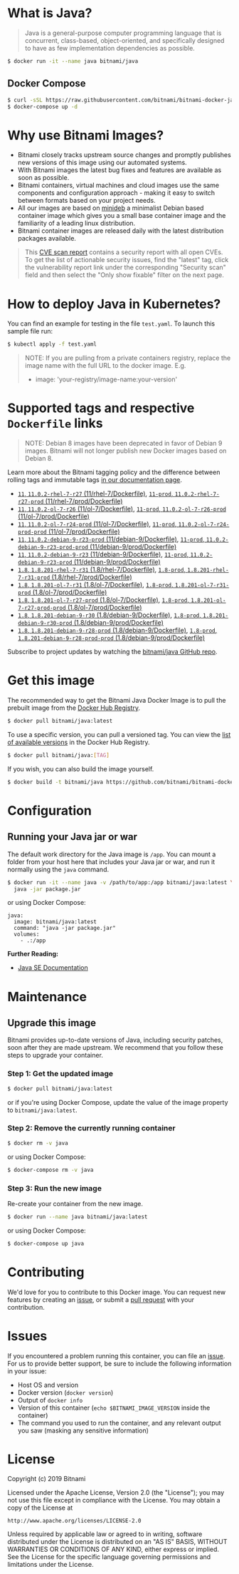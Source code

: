 # What is Java?

> Java is a general-purpose computer programming language that is concurrent, class-based, object-oriented, and specifically designed to have as few implementation dependencies as possible.

```bash
$ docker run -it --name java bitnami/java
```

## Docker Compose

```bash
$ curl -sSL https://raw.githubusercontent.com/bitnami/bitnami-docker-java/master/docker-compose.yml > docker-compose.yml
$ docker-compose up -d
```

# Why use Bitnami Images?

* Bitnami closely tracks upstream source changes and promptly publishes new versions of this image using our automated systems.
* With Bitnami images the latest bug fixes and features are available as soon as possible.
* Bitnami containers, virtual machines and cloud images use the same components and configuration approach - making it easy to switch between formats based on your project needs.
* All our images are based on [minideb](https://github.com/bitnami/minideb) a minimalist Debian based container image which gives you a small base container image and the familiarity of a leading linux distribution.
* Bitnami container images are released daily with the latest distribution packages available.


> This [CVE scan report](https://quay.io/repository/bitnami/java?tab=tags) contains a security report with all open CVEs. To get the list of actionable security issues, find the "latest" tag, click the vulnerability report link under the corresponding "Security scan" field and then select the "Only show fixable" filter on the next page.

# How to deploy Java in Kubernetes?

You can find an example for testing in the file `test.yaml`. To launch this sample file run:

```bash
$ kubectl apply -f test.yaml
```

> NOTE: If you are pulling from a private containers registry, replace the image name with the full URL to the docker image. E.g.
>
> - image: 'your-registry/image-name:your-version'

# Supported tags and respective `Dockerfile` links

> NOTE: Debian 8 images have been deprecated in favor of Debian 9 images. Bitnami will not longer publish new Docker images based on Debian 8.

Learn more about the Bitnami tagging policy and the difference between rolling tags and immutable tags [in our documentation page](https://docs.bitnami.com/containers/how-to/understand-rolling-tags-containers/).


- [`11`, `11.0.2-rhel-7-r27` (11/rhel-7/Dockerfile)](https://github.com/bitnami/bitnami-docker-java/blob/11.0.2-rhel-7-r27/11/rhel-7/Dockerfile), [`11-prod`, `11.0.2-rhel-7-r27-prod` (11/rhel-7/prod/Dockerfile)](https://github.com/bitnami/bitnami-docker-java/blob/11.0.2-rhel-7-r27/11/rhel-7/prod/Dockerfile)
- [`11`, `11.0.2-ol-7-r26` (11/ol-7/Dockerfile)](https://github.com/bitnami/bitnami-docker-java/blob/11.0.2-ol-7-r26/11/ol-7/Dockerfile), [`11-prod`, `11.0.2-ol-7-r26-prod` (11/ol-7/prod/Dockerfile)](https://github.com/bitnami/bitnami-docker-java/blob/11.0.2-ol-7-r26/11/ol-7/prod/Dockerfile)
- [`11`, `11.0.2-ol-7-r24-prod` (11/ol-7/Dockerfile)](https://github.com/bitnami/bitnami-docker-java/blob/11.0.2-ol-7-r24-prod/11/ol-7/Dockerfile), [`11-prod`, `11.0.2-ol-7-r24-prod-prod` (11/ol-7/prod/Dockerfile)](https://github.com/bitnami/bitnami-docker-java/blob/11.0.2-ol-7-r24-prod/11/ol-7/prod/Dockerfile)
- [`11`, `11.0.2-debian-9-r23-prod` (11/debian-9/Dockerfile)](https://github.com/bitnami/bitnami-docker-java/blob/11.0.2-debian-9-r23-prod/11/debian-9/Dockerfile), [`11-prod`, `11.0.2-debian-9-r23-prod-prod` (11/debian-9/prod/Dockerfile)](https://github.com/bitnami/bitnami-docker-java/blob/11.0.2-debian-9-r23-prod/11/debian-9/prod/Dockerfile)
- [`11`, `11.0.2-debian-9-r23` (11/debian-9/Dockerfile)](https://github.com/bitnami/bitnami-docker-java/blob/11.0.2-debian-9-r23/11/debian-9/Dockerfile), [`11-prod`, `11.0.2-debian-9-r23-prod` (11/debian-9/prod/Dockerfile)](https://github.com/bitnami/bitnami-docker-java/blob/11.0.2-debian-9-r23/11/debian-9/prod/Dockerfile)
- [`1.8`, `1.8.201-rhel-7-r31` (1.8/rhel-7/Dockerfile)](https://github.com/bitnami/bitnami-docker-java/blob/1.8.201-rhel-7-r31/1.8/rhel-7/Dockerfile), [`1.8-prod`, `1.8.201-rhel-7-r31-prod` (1.8/rhel-7/prod/Dockerfile)](https://github.com/bitnami/bitnami-docker-java/blob/1.8.201-rhel-7-r31/1.8/rhel-7/prod/Dockerfile)
- [`1.8`, `1.8.201-ol-7-r31` (1.8/ol-7/Dockerfile)](https://github.com/bitnami/bitnami-docker-java/blob/1.8.201-ol-7-r31/1.8/ol-7/Dockerfile), [`1.8-prod`, `1.8.201-ol-7-r31-prod` (1.8/ol-7/prod/Dockerfile)](https://github.com/bitnami/bitnami-docker-java/blob/1.8.201-ol-7-r31/1.8/ol-7/prod/Dockerfile)
- [`1.8`, `1.8.201-ol-7-r27-prod` (1.8/ol-7/Dockerfile)](https://github.com/bitnami/bitnami-docker-java/blob/1.8.201-ol-7-r27-prod/1.8/ol-7/Dockerfile), [`1.8-prod`, `1.8.201-ol-7-r27-prod-prod` (1.8/ol-7/prod/Dockerfile)](https://github.com/bitnami/bitnami-docker-java/blob/1.8.201-ol-7-r27-prod/1.8/ol-7/prod/Dockerfile)
- [`1.8`, `1.8.201-debian-9-r30` (1.8/debian-9/Dockerfile)](https://github.com/bitnami/bitnami-docker-java/blob/1.8.201-debian-9-r30/1.8/debian-9/Dockerfile), [`1.8-prod`, `1.8.201-debian-9-r30-prod` (1.8/debian-9/prod/Dockerfile)](https://github.com/bitnami/bitnami-docker-java/blob/1.8.201-debian-9-r30/1.8/debian-9/prod/Dockerfile)
- [`1.8`, `1.8.201-debian-9-r28-prod` (1.8/debian-9/Dockerfile)](https://github.com/bitnami/bitnami-docker-java/blob/1.8.201-debian-9-r28-prod/1.8/debian-9/Dockerfile), [`1.8-prod`, `1.8.201-debian-9-r28-prod-prod` (1.8/debian-9/prod/Dockerfile)](https://github.com/bitnami/bitnami-docker-java/blob/1.8.201-debian-9-r28-prod/1.8/debian-9/prod/Dockerfile)

Subscribe to project updates by watching the [bitnami/java GitHub repo](https://github.com/bitnami/bitnami-docker-java).

# Get this image

The recommended way to get the Bitnami Java Docker Image is to pull the prebuilt image from the [Docker Hub Registry](https://hub.docker.com/r/bitnami/java).

```bash
$ docker pull bitnami/java:latest
```

To use a specific version, you can pull a versioned tag. You can view the [list of available versions](https://hub.docker.com/r/bitnami/java/tags/) in the Docker Hub Registry.

```bash
$ docker pull bitnami/java:[TAG]
```

If you wish, you can also build the image yourself.

```bash
$ docker build -t bitnami/java https://github.com/bitnami/bitnami-docker-java.git
```

# Configuration

## Running your Java jar or war

The default work directory for the Java image is `/app`. You can mount a folder from your host here that includes your Java jar or war, and run it normally using the `java` command.

```bash
$ docker run -it --name java -v /path/to/app:/app bitnami/java:latest \
  java -jar package.jar
```

or using Docker Compose:

```
java:
  image: bitnami/java:latest
  command: "java -jar package.jar"
  volumes:
    - .:/app
```

**Further Reading:**

  - [Java SE Documentation](https://docs.oracle.com/javase/8/docs/api/)

# Maintenance

## Upgrade this image

Bitnami provides up-to-date versions of Java, including security patches, soon after they are made upstream. We recommend that you follow these steps to upgrade your container.

### Step 1: Get the updated image

```bash
$ docker pull bitnami/java:latest
```

or if you're using Docker Compose, update the value of the image property to `bitnami/java:latest`.

### Step 2: Remove the currently running container

```bash
$ docker rm -v java
```

or using Docker Compose:

```bash
$ docker-compose rm -v java
```

### Step 3: Run the new image

Re-create your container from the new image.

```bash
$ docker run --name java bitnami/java:latest
```

or using Docker Compose:

```bash
$ docker-compose up java
```

# Contributing

We'd love for you to contribute to this Docker image. You can request new features by creating an [issue](https://github.com/bitnami/bitnami-docker-java/issues), or submit a [pull request](https://github.com/bitnami/bitnami-docker-java/pulls) with your contribution.

# Issues

If you encountered a problem running this container, you can file an [issue](https://github.com/bitnami/bitnami-docker-java/issues). For us to provide better support, be sure to include the following information in your issue:

- Host OS and version
- Docker version (`docker version`)
- Output of `docker info`
- Version of this container (`echo $BITNAMI_IMAGE_VERSION` inside the container)
- The command you used to run the container, and any relevant output you saw (masking any sensitive
information)

# License

Copyright (c) 2019 Bitnami

Licensed under the Apache License, Version 2.0 (the "License");
you may not use this file except in compliance with the License.
You may obtain a copy of the License at

    http://www.apache.org/licenses/LICENSE-2.0

Unless required by applicable law or agreed to in writing, software
distributed under the License is distributed on an "AS IS" BASIS,
WITHOUT WARRANTIES OR CONDITIONS OF ANY KIND, either express or implied.
See the License for the specific language governing permissions and
limitations under the License.
